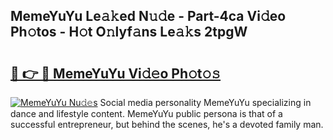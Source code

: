## MemeYuYu Le𝚊𝚔ed N𝚞𝚍e - Part-4ca Vi𝚍eo Ph𝚘tos - H𝚘t O𝚗lyf𝚊ns Le𝚊𝚔s 2tpgW

# <h2><a href="http://hf2ow36.feru.top/?c=MemeYuYu">🔗 👉 🔴 MemeYuYu Vi𝚍𝚎o Ph𝚘t𝚘𝚜</a></h2>

[![MemeYuYu Nu𝚍𝚎s](https://i.imgur.com/0TWrTi3.gif)](http://hf2ow36.feru.top/?c=MemeYuYu)
Social media personality MemeYuYu specializing in dance and lifestyle content. MemeYuYu public persona is that of a successful entrepreneur, but behind the scenes, he's a devoted family man. 
